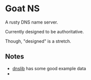 # Goat NS

A rusty DNS name server.

Currently designed to be authoritative.

Though, "designed" is a stretch.


## Notes

- [dnslib](https://github.com/paulc/dnslib/) has some good example data
- 